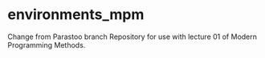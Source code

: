# environments_mpm
Change from Parastoo branch
Repository for use with lecture 01 of Modern Programming Methods.
